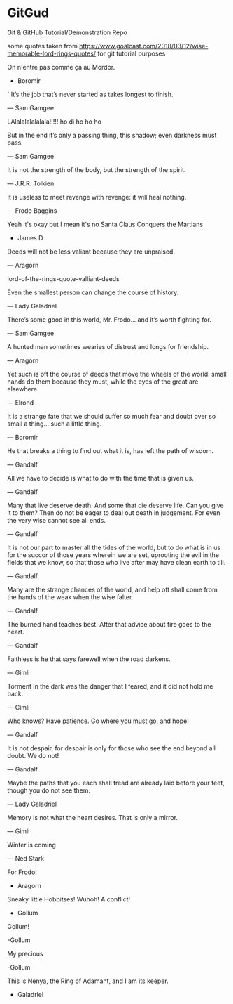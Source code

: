 # GitGud
Git &amp; GitHub Tutorial/Demonstration Repo

some quotes taken from https://www.goalcast.com/2018/03/12/wise-memorable-lord-rings-quotes/ for git tutorial purposes

On n'entre pas comme ça au Mordor.

- Boromir


`
It’s the job that’s never started as takes longest to finish.

— Sam Gamgee

 
LAlalalalalalala!!!!! ho di ho ho ho


But in the end it’s only a passing thing, this shadow; even darkness must pass.

— Sam Gamgee

 

It is not the strength of the body, but the strength of the spirit.

— J.R.R. Tolkien

 

It is useless to meet revenge with revenge: it will heal nothing.

— Frodo Baggins

Yeah it's okay but I mean it's no Santa Claus Conquers the Martians
- James D 


Deeds will not be less valiant because they are unpraised.

— Aragorn



lord-of-the-rings-quote-valliant-deeds

Even the smallest person can change the course of history.

— Lady Galadriel

 

There’s some good in this world, Mr. Frodo… and it’s worth fighting for.

— Sam Gamgee

 

A hunted man sometimes wearies of distrust and longs for friendship.

— Aragorn

 

Yet such is oft the course of deeds that move the wheels of the world: small hands do them because they must, while the eyes of the great are elsewhere.

— Elrond

 

It is a strange fate that we should suffer so much fear and doubt over so small a thing… such a little thing.

— Boromir

 

He that breaks a thing to find out what it is, has left the path of wisdom.

— Gandalf

 

All we have to decide is what to do with the time that is given us.

— Gandalf



Many that live deserve death. And some that die deserve life. Can you give it to them? Then do not be eager to deal out death in judgement. For even the very wise cannot see all ends.

— Gandalf

 

It is not our part to master all the tides of the world, but to do what is in us for the succor of those years wherein we are set, uprooting the evil in the fields that we know, so that those who live after may have clean earth to till.

— Gandalf

 

Many are the strange chances of the world, and help oft shall come from the hands of the weak when the wise falter.

— Gandalf

 

The burned hand teaches best. After that advice about fire goes to the heart.

— Gandalf

 

Faithless is he that says farewell when the road darkens.

— Gimli

 

Torment in the dark was the danger that I feared, and it did not hold me back.

— Gimli

 

Who knows? Have patience. Go where you must go, and hope!

— Gandalf

 

It is not despair, for despair is only for those who see the end beyond all doubt. We do not!

— Gandalf

 

Maybe the paths that you each shall tread are already laid before your feet, though you do not see them.

— Lady Galadriel

 

Memory is not what the heart desires. That is only a mirror.

— Gimli


Winter is coming

— Ned Stark

For Frodo!

- Aragorn


Sneaky little Hobbitses! Wuhoh! A conflict!

- Gollum


Gollum!

-Gollum
 
My precious 

-Gollum 


This is Nenya, the Ring of Adamant, and I am its keeper.
- Galadriel

